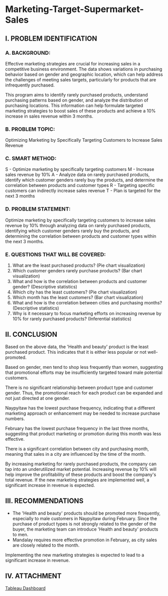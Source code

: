 # Marketing-Target-Supermarket-Sales

## I. PROBLEM IDENTIFICATION
### A. BACKGROUND:
Effective marketing strategies are crucial for increasing sales in a competitive business environment. The data shows variations in purchasing behavior based on gender and geographic location, which can help address the challenges of meeting sales targets, particularly for products that are infrequently purchased.

This program aims to identify rarely purchased products, understand purchasing patterns based on gender, and analyze the distribution of purchasing locations. This information can help formulate targeted marketing strategies to boost sales of these products and achieve a 10% increase in sales revenue within 3 months.

### B. PROBLEM TOPIC:
Optimizing Marketing by Specifically Targeting Customers to Increase Sales Revenue

### C. SMART METHOD:
S - Optimize marketing by specifically targeting customers
M - Increase sales revenue by 10%
A - Analyze data on rarely purchased products, identify which customer genders rarely buy the products, and determine the correlation between products and customer types
R - Targeting specific customers can indirectly increase sales revenue
T - Plan is targeted for the next 3 months

###  D. PROBLEM STATEMENT:
Optimize marketing by specifically targeting customers to increase sales revenue by 10% through analyzing data on rarely purchased products, identifying which customer genders rarely buy the products, and determining the correlation between products and customer types within the next 3 months.

### E. QUESTIONS THAT WILL BE COVERED:
1. What are the least purchased products? (Pie chart visualization)
2. Which customer genders rarely purchase products? (Bar chart visualization)
3. What and how is the correlation between products and customer gender? (Descriptive statistics)
4. Which city has the least customers? (Pie chart visualization)
5. Which month has the least customers? (Bar chart visualization)
6. What and how is the correlation between cities and purchasing months? (Descriptive statistics)
7. Why is it necessary to focus marketing efforts on increasing revenue by 10% for rarely purchased products? (Inferential statistics)

## II. CONCLUSION

Based on the above data, the 'Health and beauty' product is the least purchased product. This indicates that it is either less popular or not well-promoted.

Based on gender, men tend to shop less frequently than women, suggesting that promotional efforts may be insufficiently targeted toward male potential customers.

There is no significant relationship between product type and customer gender. Thus, the promotional reach for each product can be expanded and not just directed at one gender.

Naypyitaw has the lowest purchase frequency, indicating that a different marketing approach or enhancement may be needed to increase purchase numbers.

February has the lowest purchase frequency in the last three months, suggesting that product marketing or promotion during this month was less effective.

There is a significant correlation between city and purchasing month, meaning that sales in a city are influenced by the time of the month.

By increasing marketing for rarely purchased products, the company can tap into an underutilized market potential. Increasing revenue by 10% will help improve the profitability of these products and boost the company's total revenue. If the new marketing strategies are implemented well, a significant increase in revenue is expected.

## III. RECOMMENDATIONS

- The 'Health and beauty' products should be promoted more frequently, especially to male customers in Naypyitaw during February. Since the purchase of product types is not strongly related to the gender of the buyer, the marketing team can introduce 'Health and beauty' products to men.
- Mandalay requires more effective promotion in February, as city sales are closely related to the month.

Implementing the new marketing strategies is expected to lead to a significant increase in revenue.

## IV. ATTACHMENT
[Tableau Dashboard](https://public.tableau.com/shared/JPFC3SSQ6?:display_count=n&:origin=viz_sha)
